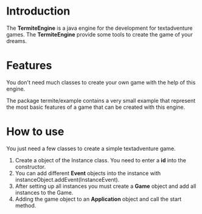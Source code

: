 # Introduction

The **TermiteEngine** is a java engine for the development for textadventure games.
The **TermiteEngine** provide some tools to create the game of your dreams.

# Features

You don't need much classes to create your own game with the help of this engine.

The package termite/example contains a very small example that represent the
most basic features of a game that can be created with this engine.

# How to use

You just need a few classes to create a simple textadventure game.

1. Create a object of the Instance class. You need to enter a **id** into the constructor.
2. You can add different **Event** objects into the instance with instanceObject.addEvent(InstanceEvent).
3. After setting up all instances you must create a **Game** object and add all instances to the Game.
4. Adding the game object to an **Application** object and call the start method.
